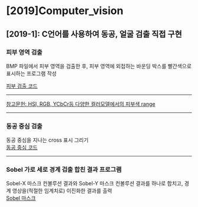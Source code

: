 # [2019]Computer_vision

## [2019-1]: C언어를 사용하여 동공, 얼굴 검출 직접 구현

### 피부 영역 검출
BMP 파일에서 피부 영역을 검출한 후, 피부 영역에 외접하는 바운딩 박스를 빨간색으로 표시하는 프로그램 작성

[피부 검출 코드](https://github.com/dnwjddl/-2019-Computer_vision/tree/master/%ED%94%BC%EB%B6%80%EA%B2%80%EC%B6%9C)

---
[참고문헌: HSI, RGB, YCbCr등 다양한 컬러모델에서의 피부색 range](https://arxiv.org/ftp/arxiv/papers/1708/1708.02694.pdf) <br>

---

### 동공 중심 검출
동공 중심을 지나는 cross 표시 그리기 <br>
[동공 중심 코드](https://github.com/dnwjddl/-2019-Computer_vision/tree/master/%EB%8F%99%EA%B3%B5%EC%A4%91%EC%8B%AC)<br>

---

### Sobel 가로 세로 경계 검출 합친 결과 프로그램
Sobel-X 마스크 컨볼루션 결과와 Sobel-Y 마스크 컨볼루션 결과를 하나로 합치고, 경계 영상을(적절한 임계치로) 이진화한 결과를 출력 <br>
[Sobel 마스크](https://github.com/dnwjddl/-2019-Computer_vision/tree/master/Sobel%20%EB%A7%88%EC%8A%A4%ED%81%AC)
